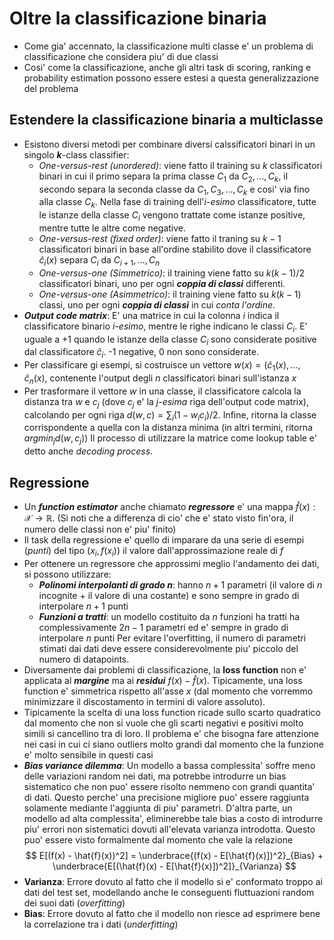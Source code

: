 # Oltre la classificazione binaria
* Come gia' accennato, la classificazione multi classe e' un problema di
  classificazione che considera piu' di due classi
* Cosi' come la classificazione, anche gli altri task di scoring, ranking e
  probability estimation possono essere estesi a questa generalizzazione del
  problema

## Estendere la classificazione binaria a multiclasse
* Esistono diversi metodi per combinare diversi calssificatori binari in un
  singolo ***k***-class classifier:
    * *One-versus-rest (unordered)*: viene fatto il training su $k$
      classificatori binari in cui il primo separa la prima classe $C_1$ da
      $C_2, \dots, C_k$, il secondo separa la seconda classe da $C_1, C_3,
      \dots, C_k$ e cosi' via fino alla classe $C_k$. Nella fase di training
      dell'*i-esimo* classificatore, tutte le istanze della classe $C_i$ vengono
      trattate come istanze positive, mentre tutte le altre come negative.
    * *One-versus-rest (fixed order)*: viene fatto il traning su $k-1$
      classificatori binari in base all'ordine stabilito dove il classificatore
      $\hat{c}_i(x)$ separa $C_i$ da $C_{i+1}, \dots, C_n$
    * *One-versus-one (Simmetrico)*: il training viene fatto su $k(k-1)/2$
      classificatori binari, uno per ogni ***coppia di classi*** differenti.
    * *One-versus-one (Asimmetrico)*: il training viene fatto su $k(k-1)$
      classi, uno per ogni ***coppia di classi*** in cui *conta l'ordine*.
* ***Output code matrix***: E' una matrice in cui la colonna $i$ indica il
  classificatore binario *i-esimo*, mentre le righe indicano le classi $C_i$. E'
  uguale a +1 quando le istanze della classe $C_i$ sono considerate positive dal
  classificatore $\hat{c}_i$. -1 negative, 0 non sono considerate.
* Per classificare gi esempi, si costruisce un vettore $w(x) = (\hat{c}_1(x),
  \dots, \hat{c}_n(x)$, contenente l'output degli $n$ classificatori binari
  sull'istanza $x$
* Per trasformare il vettore $w$ in una classe, il classificatore calcola la
  distanza tra $w$ e $c_j$ (dove $c_{j}$ e' la *j-esima* riga dell'output code
  matrix), calcolando per ogni riga $d(w, c) = \sum_i(1-w_i c_i)/2$.
  Infine, ritorna la classe corrispondente a quella con la distanza minima
  (in altri termini, ritorna $argmin_j d(w, c_j)$)
  Il processo di utilizzare la matrice come lookup table e' detto anche
  *decoding process*.

## Regressione
* Un ***function estimator*** anche chiamato ***regressore*** e' una mappa
  $\hat{f}(x): \mathscr{X} \rightarrow \mathbb{R}$. (Si noti che a differenza di
  cio' che e' stato visto fin'ora, il numero delle classi non e' piu' finito)
* Il task della regressione e' quello di imparare da una serie di esempi
  (*punti*) del tipo $(x_i, f(x_i))$ il valore dall'approssimazione reale di $f$
* Per ottenere un regressore che approssimi meglio l'andamento dei dati, si
  possono utilizzare:
    * ***Polinomi interpolanti di grado $n$***: hanno $n+1$ parametri (il valore di
      $n$ incognite + il valore di una costante) e sono sempre in grado di
      interpolare $n+1$ punti
    * ***Funzioni a tratti***: un modello costituito da $n$ funzioni ha tratti
      ha complessivamente $2n-1$ parametri ed e' sempre in grado di interpolare
      $n$ punti
  Per evitare l'overfitting, il numero di parametri stimati dai dati deve essere
  considerevolmente piu' piccolo del numero di datapoints.
* Diversamente dai problemi di classificazione, la **loss function** non e'
  applicata al ***margine*** ma ai ***residui*** $f(x) - \hat{f}(x)$.
  Tipicamente, una loss function e' simmetrica rispetto all'asse $x$ (dal
  momento che vorremmo minimizzare il discostamento in termini di valore
  assoluto).
* Tipicamente la scelta di una loss function ricade sullo scarto quadratico dal
  momento che non si vuole che gli scarti negativi e positivi molto simili si
  cancellino tra di loro. Il problema e' che bisogna fare attenzione nei casi in
  cui ci siano outliers molto grandi dal momento che la funzione e' molto
  sensibile in questi casi
* ***Bias variance dilemma***: Un modello a bassa complessita' soffre meno delle
  variazioni random nei dati, ma potrebbe introdurre un bias sistematico che non
  puo' essere risolto nemmeno con grandi quantita' di dati. Questo perche' una
  precisione migliore puo' essere raggiunta solamente mediante l'aggiunta di
  piu' parametri. D'altra parte, un modello ad alta complessita', eliminerebbe
  tale bias a costo di introdurre piu' errori non sistematici dovuti all'elevata
  varianza introdotta. Questo puo' essere visto formalmente dal momento che
  vale la relazione
  $$
  E[(f(x) - \hat{f}(x))^2] =
  \underbrace{(f(x) - E[\hat{f}(x)])^2}_{Bias} +
  \underbrace{E[(\hat{f}(x) - E[\hat{f}(x)])^2]}_{Varianza}
  $$
* **Varianza**: Errore dovuto al fatto che il modello si e' conformato troppo ai
  dati del test set, modellando anche le conseguenti fluttuazioni random dei
  suoi dati (*overfitting*)
* **Bias**: Errore dovuto al fatto che il modello non riesce ad esprimere bene
  la correlazione tra i dati (*underfitting*)
